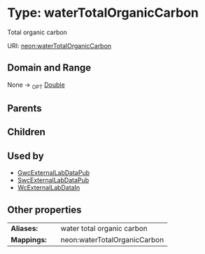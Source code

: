 
# Type: waterTotalOrganicCarbon


Total organic carbon

URI: [neon:waterTotalOrganicCarbon](https://data.neonscience.org/waterTotalOrganicCarbon)


## Domain and Range

None ->  <sub>OPT</sub> [Double](types/Double.md)

## Parents


## Children


## Used by

 * [GwcExternalLabDataPub](GwcExternalLabDataPub.md)
 * [SwcExternalLabDataPub](SwcExternalLabDataPub.md)
 * [WcExternalLabDataIn](WcExternalLabDataIn.md)

## Other properties

|  |  |  |
| --- | --- | --- |
| **Aliases:** | | water total organic carbon |
| **Mappings:** | | neon:waterTotalOrganicCarbon |

